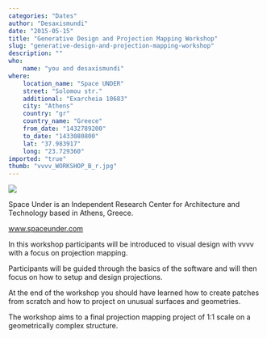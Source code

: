 ```yaml
---
categories: "Dates"
author: "Desaxismundi"
date: "2015-05-15"
title: "Generative Design and Projection Mapping Workshop"
slug: "generative-design-and-projection-mapping-workshop"
description: ""
who: 
    name: "you and desaxismundi"
where: 
    location_name: "Space UNDER"
    street: "Solomou str."
    additional: "Exarcheia 10683"
    city: "Athens"
    country: "gr"
    country_name: "Greece"
    from_date: "1432789200"
    to_date: "1433080800"
    lat: "37.983917"
    long: "23.729360"
imported: "true"
thumb: "vvvv_WORKSHOP_B_r.jpg"
---
```



![](vvvv_WORKSHOP_B_r.jpg) 



Space Under is an Independent Research Center for Architecture and Technology based in Athens, Greece.

www.spaceunder.com

In this workshop participants will be introduced to visual design with vvvv with a focus on projection mapping. 

Participants will be guided through the basics of the software and will then focus on how to setup and design projections. 

At the end of the workshop you should have learned how to create patches from scratch and how to project on unusual surfaces and geometries. 

The workshop aims to a final projection mapping project of 1:1 scale on a geometrically complex structure.

